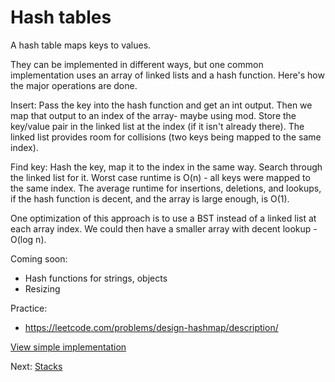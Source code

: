 # Hash tables

A hash table maps keys to values. 

They can be implemented in different ways, but one common implementation uses an array of linked lists and a hash function. Here's how the major operations are done.

Insert: Pass the key into the hash function and get an int output. Then we map that output to an index of the array- maybe using mod. Store the key/value pair in the linked list at the index (if it isn't already there). The linked list provides room for collisions (two keys being mapped to the same index). 

Find key: Hash the key, map it to the index in the same way. Search through the linked list for it. Worst case runtime is O(n) - all keys were mapped to the same index. The average runtime for insertions, deletions, and lookups, if the hash function is decent, and the array is large enough, is O(1).

One optimization of this approach is to use a BST instead of a linked list at each array index. We could then have a smaller array with decent lookup - O(log n).

Coming soon: 
- Hash functions for strings, objects
- Resizing

Practice: 
- https://leetcode.com/problems/design-hashmap/description/

[View simple implementation](code/hash_table.py)






Next: [Stacks](4_stacks.md)